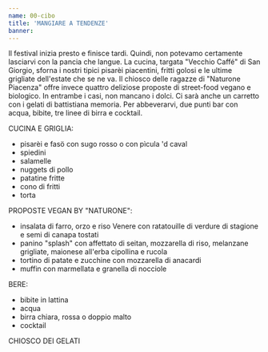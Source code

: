 ```yaml
---
name: 00-cibo
title: 'MANGIARE A TENDENZE'
banner:
---
```


Il festival inizia presto e finisce tardi. Quindi, non potevamo certamente lasciarvi con la pancia che langue. La cucina, targata "Vecchio Caffé" di San Giorgio, sforna i nostri tipici pisarèi piacentini, fritti golosi e le ultime grigliate dell'estate che se ne va. Il chiosco delle ragazze di "Naturone Piacenza" offre invece quattro deliziose proposte di street-food vegano e biologico. In entrambe i casi, non mancano i dolci. Ci sarà anche un carretto con i gelati di battistiana memoria. Per abbeverarvi, due punti bar con acqua, bibite, tre linee di birra e cocktail.

CUCINA E GRIGLIA:

* pisarèi e fasö con sugo rosso o con pìcula 'd caval
* spiedini
* salamelle
* nuggets di pollo
* patatine fritte
* cono di fritti
* torta

PROPOSTE VEGAN BY "NATURONE":

* insalata di farro, orzo e riso Venere con ratatouille di verdure di stagione e semi di canapa tostati
* panino "splash" con affettato di seitan, mozzarella di riso, melanzane grigliate, maionese all'erba cipollina e rucola
* tortino di patate e zucchine con mozzarella di anacardi
* muffin con marmellata e granella di nocciole

BERE:

* bibite in lattina
* acqua
* birra chiara, rossa o doppio malto
* cocktail

CHIOSCO DEI GELATI
